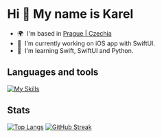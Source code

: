 Hi 👋 My name is Karel
======================

* 🌍  I'm based in <a href="https://www.google.com/maps/place/Prague/@50.0596696,14.4656239,12z" target="_blank" rel="noreferrer">Prague | Czechia</a>
* 🚀  I'm currently working on iOS app with SwiftUI.
* 🧠  I'm learning Swift, SwiftUI and Python.

## Languages and tools

[![My Skills](https://skillicons.dev/icons?i=swift,ts,cs,python,,react,nextjs,postgres,,ps,ai)](https://skillicons.dev)

## Stats

[![Top Langs](https://top-languages-black.vercel.app/api/top-langs/?username=karelfh&hide=javascript,php,scss,astro&layout=compact&hide_border=true&border_radius=5&theme=nord)](https://github.com/anuraghazra/github-readme-stats)
[![GitHub Streak](https://streak-stats.demolab.com?user=karelfh&theme=nord&hide_border=true&border_radius=5&date_format=j%20M%5B%20Y%5D)](https://git.io/streak-stats)
